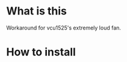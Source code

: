 # What is this
Workaround for vcu1525's extremely loud fan.

# How to install
``` $ sudo make install

